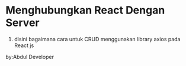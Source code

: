# Menghubungkan React Dengan Server
1. disini bagaimana cara untuk CRUD menggunakan library axios pada React js

by:Abdul Developer